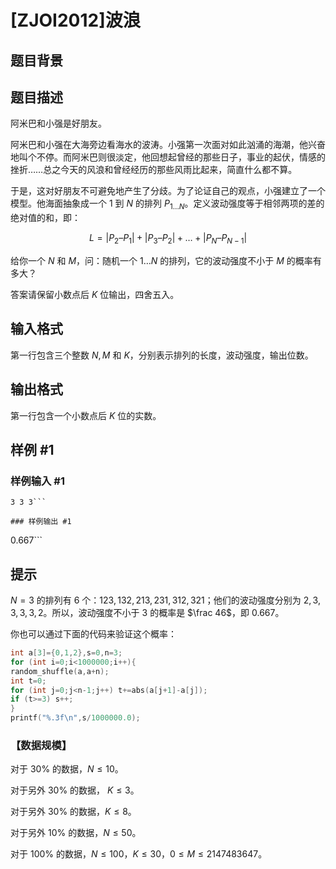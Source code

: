 # [ZJOI2012]波浪

## 题目背景



## 题目描述

阿米巴和小强是好朋友。

阿米巴和小强在大海旁边看海水的波涛。小强第一次面对如此汹涌的海潮，他兴奋地叫个不停。而阿米巴则很淡定，他回想起曾经的那些日子，事业的起伏，情感的挫折……总之今天的风浪和曾经经历的那些风雨比起来，简直什么都不算。

于是，这对好朋友不可避免地产生了分歧。为了论证自己的观点，小强建立了一个模型。他海面抽象成一个 $1$ 到 $N$ 的排列 $P_{1\ldots N}$。定义波动强度等于相邻两项的差的绝对值的和，即：

$$L = | P_2 – P_1 | + | P_3 – P_2 | +\ldots + | P_N – P_{N-1} |$$

给你一个 $N$ 和 $M$，问：随机一个 $1\ldots N$ 的排列，它的波动强度不小于 $M$ 的概率有多大？

答案请保留小数点后 $K$ 位输出，四舍五入。


## 输入格式

第一行包含三个整数 $N, M$ 和 $K$，分别表示排列的长度，波动强度，输出位数。


## 输出格式

第一行包含一个小数点后 $K$ 位的实数。


## 样例 #1

### 样例输入 #1
```
3 3 3```

### 样例输出 #1

```
0.667```

## 提示

$N = 3$ 的排列有 $6$ 个：$123, 132, 213, 231, 312, 321$；他们的波动强度分别为 $2, 3, 3, 3, 3, 2$。所以，波动强度不小于 $3$ 的概率是 $\frac 46$，即 $0.667$。

你也可以通过下面的代码来验证这个概率：

```cpp
int a[3]={0,1,2},s=0,n=3;
for (int i=0;i<1000000;i++){
random_shuffle(a,a+n);
int t=0;
for (int j=0;j<n-1;j++) t+=abs(a[j+1]-a[j]); 
if (t>=3) s++;
}
printf("%.3f\n",s/1000000.0);
```
### 【数据规模】

对于 $30\%$ 的数据，$N \leq 10$。

对于另外 $30\%$ 的数据， $K \leq 3$。

对于另外 $30\%$ 的数据，$K \leq 8$。

对于另外 $10\%$ 的数据，$N \leq 50$。

对于 $100\%$ 的数据，$N \leq 100，K \leq 30，0 \leq M \leq 2147483647$。

